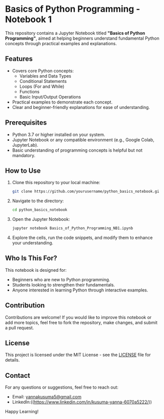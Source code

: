# Basics of Python Programming - Notebook 1

This repository contains a Jupyter Notebook titled **"Basics of Python Programming"**, aimed at helping beginners understand fundamental Python concepts through practical examples and explanations.

## Features
- Covers core Python concepts:
  - Variables and Data Types
  - Conditional Statements
  - Loops (For and While)
  - Functions
  - Basic Input/Output Operations
- Practical examples to demonstrate each concept.
- Clear and beginner-friendly explanations for ease of understanding.

## Prerequisites
- Python 3.7 or higher installed on your system.
- Jupyter Notebook or any compatible environment (e.g., Google Colab, JupyterLab).
- Basic understanding of programming concepts is helpful but not mandatory.

## How to Use
1. Clone this repository to your local machine:
   ```bash
   git clone https://github.com/yourusername/python_basics_notebook.git
   ```
2. Navigate to the directory:
   ```bash
   cd python_basics_notebook
   ```
3. Open the Jupyter Notebook:
   ```bash
   jupyter notebook Basics_of_Python_Programming_NB1.ipynb
   ```
4. Explore the cells, run the code snippets, and modify them to enhance your understanding.

## Who Is This For?
This notebook is designed for:
- Beginners who are new to Python programming.
- Students looking to strengthen their fundamentals.
- Anyone interested in learning Python through interactive examples.

## Contribution
Contributions are welcome! If you would like to improve this notebook or add more topics, feel free to fork the repository, make changes, and submit a pull request.

## License
This project is licensed under the MIT License - see the [LICENSE](LICENSE) file for details.

## Contact
For any questions or suggestions, feel free to reach out:
- Email: yannakusuma5@gmail.com
- LinkedIn:((https://www.linkedin.com/in/kusuma-yanna-6070a5222/))

Happy Learning!

